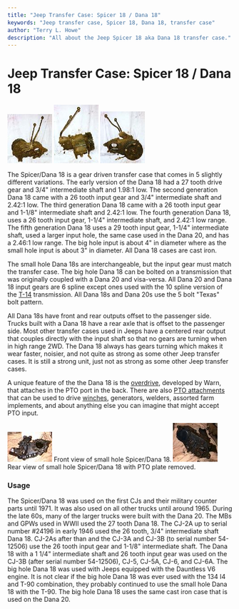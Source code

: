 ```yaml
---
title: "Jeep Transfer Case: Spicer 18 / Dana 18"
keywords: "Jeep transfer case, Spicer 18, Dana 18, transfer case"
author: "Terry L. Howe"
description: "All about the Jeep Spicer 18 aka Dana 18 transfer case."
---
```

# Jeep Transfer Case: Spicer 18 / Dana 18

[![D18 front](/img/xfer/d18f_.jpg)](/img/xfer/d18f.jpg) [![D18 back](/img/xfer/d18s_.jpg)](/img/xfer/d18s.jpg) [![D18 back](/img/xfer/d18b_.jpg)](/img/xfer/d18b.jpg)   

The Spicer/Dana 18 is a gear driven transfer case that comes in 5 slightly different variations. The early version of the Dana 18 had a 27 tooth drive gear and 3/4" intermediate shaft and 1.98:1 low. The second generation Dana 18 came with a 26 tooth input gear and 3/4" intermediate shaft and 2.42:1 low. The third generation Dana 18 came with a 26 tooth input gear and 1-1/8" intermediate shaft and 2.42:1 low. The fourth generation Dana 18, uses a 26 tooth input gear, 1-1/4" intermediate shaft, and 2.42:1 low range. The fifth generation Dana 18 uses a 29 tooth input gear, 1-1/4" intermediate shaft, used a larger input hole, the same case used in the Dana 20, and has a 2.46:1 low range. The big hole input is about 4" in diameter where as the small hole input is about 3" in diameter. All Dana 18 cases are cast iron.

The small hole Dana 18s are interchangeable, but the input gear must match the transfer case. The big hole Dana 18 can be bolted on a transmission that was originally coupled with a Dana 20 and visa-versa. All Dana 20 and Dana 18 input gears are 6 spline except ones used with the 10 spline version of the [ T-14](/transmission/factory/t14.md) transmission. All Dana 18s and Dana 20s use the 5 bolt "Texas" bolt pattern. 

All Dana 18s have front and rear outputs offset to the passenger side. Trucks built with a Dana 18 have a rear axle that is offset to the passenger side. Most other transfer cases used in Jeeps have a centered rear output that couples directly with the input shaft so that no gears are turning when in high range 2WD. The Dana 18 always has gears turning which makes it wear faster, noisier, and not quite as strong as some other Jeep transfer cases. It is still a strong unit, just not as strong as some other Jeep transfer cases. 

A unique feature of the the Dana 18 is the [overdrive](/xfer/upgrades/warnod.md), developed by Warn, that attaches in the PTO port in the back. There are also [PTO attachments](/winch/d18pto.md) that can be used to drive [winches](/winch), generators, welders, assorted farm implements, and about anything else you can imagine that might accept PTO input.

[![D18 front](/img/xfer/d18front_.jpg)](/img/xfer/d18front.jpg) Front view of small hole Spicer/Dana 18. [![D18 back](/img/xfer/d18back_.jpg)](/img/xfer/d18back.jpg) Rear view of small hole Spicer/Dana 18 with PTO plate removed. 

### Usage

The Spicer/Dana 18 was used on the first CJs and their military counter parts until 1971. It was also used on all other trucks until around 1965. During the late 60s, many of the larger trucks were built with the Dana 20. The MBs and GPWs used in WWII used the 27 tooth Dana 18. The CJ-2A up to serial number #24196 in early 1946 used the 26 tooth, 3/4" intermediate shaft Dana 18. CJ-2As after than and the CJ-3A and CJ-3B (to serial number 54-12506) use the 26 tooth input gear and 1-1/8" intermediate shaft. The Dana 18 with a 1 1/4" intermediate shaft and 26 tooth input gear was used on the CJ-3B (after serial number 54-12506), CJ-5, CJ-5A, CJ-6, and CJ-6A. The big hole Dana 18 was used with Jeeps equipped with the Dauntless V6 engine. It is not clear if the big hole Dana 18 was ever used with the 134 I4 and T-90 combination, they probably continued to use the small hole Dana 18 with the T-90. The big hole Dana 18 uses the same cast iron case that is used on the Dana 20.